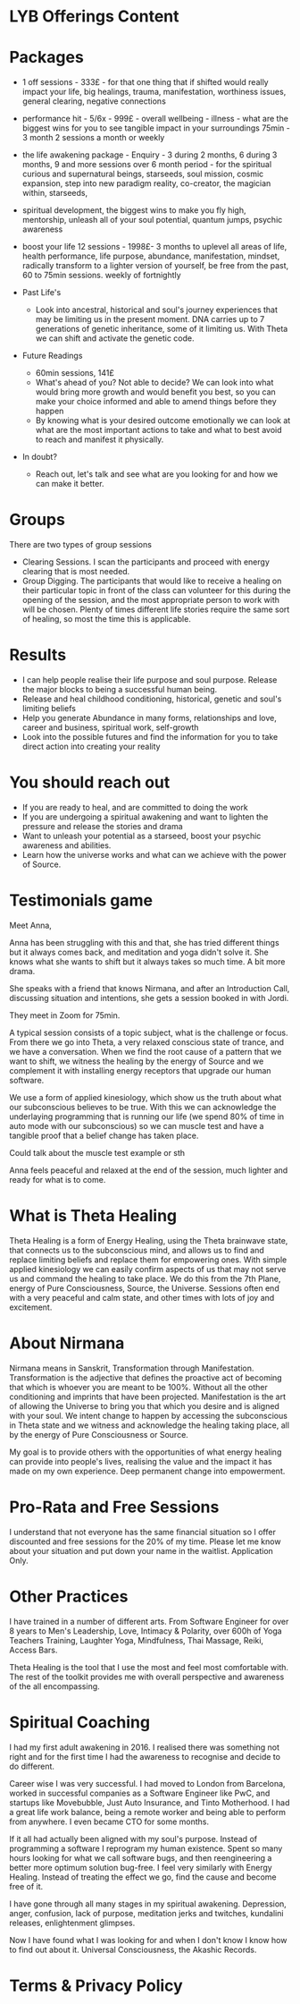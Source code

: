 # LYB Offerings Content

# Packages

- 1 off sessions - 333£ - for that one thing that if shifted would really impact your life, big healings, trauma, manifestation, worthiness issues, general clearing, negative connections
- performance hit - 5/6x - 999£ - overall wellbeing - illness - what are the biggest wins for you to see tangible impact in your surroundings 75min - 3 month 2 sessions a month or weekly
- the life awakening package - Enquiry - 3 during 2 months, 6 during 3 months, 9 and more sessions over 6 month period - for the spiritual curious and supernatural beings, starseeds, soul mission, cosmic expansion, step into new paradigm reality, co-creator, the magician within, starseeds,
- spiritual development, the biggest wins to make you fly high, mentorship, unleash all of your soul potential, quantum jumps, psychic awareness
- boost your life 12 sessions - 1998£-  3 months to uplevel all areas of life, health performance, life purpose, abundance, manifestation, mindset, radically transform to a lighter version of yourself, be free from the past, 60 to 75min sessions. weekly of fortnightly
- Past Life's
    - Look into ancestral, historical and soul's journey experiences that may be limiting us in the present moment. DNA carries up to 7 generations of genetic inheritance, some of it limiting us. With Theta we can shift and activate the genetic code.
- Future Readings
    - 60min sessions, 141£
    - What's ahead of you? Not able to decide? We can look into what would bring more growth and would benefit you best, so you can make your choice informed and able to amend things before they happen
    - By knowing what is your desired outcome emotionally we can look at what are the most important actions to take and what to best avoid to reach and manifest it physically.

- In doubt?
    - Reach out, let's talk and see what are you looking for and how we can make it better.

# Groups

There are two types of group sessions

- Clearing Sessions. I scan the participants and proceed with energy clearing that is most needed.
- Group Digging. The participants that would like to receive a healing on their particular topic in front of the class can volunteer for this during the opening of the session, and the most appropriate person to work with will be chosen. Plenty of times different life stories require the same sort of healing, so most the time this is applicable.

# Results

- I can help people realise their life purpose and soul purpose. Release the major blocks to being a successful human being.
- Release and heal childhood conditioning, historical, genetic and soul's limiting beliefs
- Help you generate Abundance in many forms, relationships and love, career and business, spiritual work, self-growth
- Look into the possible futures and find the information for you to take direct action into creating your reality

# You should reach out

- If you are ready to heal, and are committed to doing the work
- If you are undergoing a spiritual awakening and want to lighten the pressure and release the stories and drama
- Want to unleash your potential as a starseed, boost your psychic awareness and abilities.
- Learn how the universe works and what can we achieve with the power of Source.

# Testimonials game

Meet Anna,

Anna has been struggling with this and that, she has tried different things but it always comes back, and meditation and yoga didn't solve it. She knows what she wants to shift but it always takes so much time. A bit more drama. 

She speaks with a friend that knows Nirmana, and after an Introduction Call, discussing situation and intentions, she gets a session booked in with Jordi.

They meet in Zoom for 75min. 

A typical session consists of a topic subject, what is the challenge or focus. From there we go into Theta, a very relaxed conscious state of trance, and we have a conversation. When we find the root cause of a pattern that we want to shift, we witness the healing by the energy of Source and we complement it with installing energy receptors that upgrade our human software.

We use a form of applied kinesiology, which show us the truth about what our subconscious believes to be true. With this we can acknowledge the underlaying programming that is running our life (we spend 80% of time in auto mode with our subconscious) so we can muscle test and have a tangible proof that a belief change has taken place.

Could talk about the muscle test example or sth

Anna feels peaceful and relaxed at the end of the session, much lighter and ready for what is to come.

# What is Theta Healing

Theta Healing is a form of Energy Healing, using the Theta brainwave state, that connects us to the subconscious mind, and allows us to find and replace limiting beliefs and replace them for empowering ones. With simple applied kinesiology we can easily confirm aspects of us that may not serve us and command the healing to take place. We do this from the 7th Plane, energy of Pure Consciousness, Source, the Universe. Sessions often end with a very peaceful and calm state, and other times with lots of joy and excitement.

# About Nirmana

Nirmana means in Sanskrit, Transformation through Manifestation. Transformation is the adjective that defines the proactive act of becoming that which is whoever you are meant to be 100%. Without all the other conditioning and imprints that have been projected. Manifestation is the art of allowing the Universe to bring you that which you desire and is aligned with your soul. We intent change to happen by accessing the subconscious in Theta state and we witness and acknowledge the healing taking place, all by the energy of Pure Consciousness or Source.

My goal is to provide others with the opportunities of what energy healing can provide into people's lives, realising the value and the impact it has made on my own experience. Deep permanent change into empowerment.

# Pro-Rata and Free Sessions

I understand that not everyone has the same financial situation so I offer discounted and free sessions for the 20% of my time. Please let me know about your situation and put down your name in the waitlist. Application Only.

# Other Practices

I have trained in a number of different arts. From Software Engineer for over 8 years to Men's Leadership, Love, Intimacy & Polarity, over 600h of Yoga Teachers Training, Laughter Yoga, Mindfulness, Thai Massage, Reiki, Access Bars.

Theta Healing is the tool that I use the most and feel most comfortable with. The rest of the toolkit provides me with overall perspective and awareness of the all encompassing.

# Spiritual Coaching

I had my first adult awakening in 2016. I realised there was something not right and for the first time I had the awareness to recognise and decide to do different.

Career wise I was very successful. I had moved to London from Barcelona, worked in successful companies as a Software Engineer like PwC, and startups like Movebubble, Just Auto Insurance, and Tinto Motherhood. I had a great life work balance, being a remote worker and being able to perform from anywhere. I even became CTO for some months.

If it all had actually been aligned with my soul's purpose. Instead of programming a software I reprogram my human existence. Spent so many hours looking for what we call software bugs, and then reengineering a better more optimum solution bug-free. I feel very similarly with Energy Healing. Instead of treating the effect we go, find the cause and become free of it.

I have gone through all many stages in my spiritual awakening. Depression, anger, confusion, lack of purpose, meditation jerks and twitches, kundalini releases, enlightenment glimpses.

Now I have found what I was looking for and when I don't know I know how to find out about it. Universal Consciousness, the Akashic Records.

# Terms & Privacy Policy